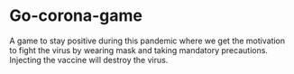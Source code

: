 # Go-corona-game
A game to stay positive during this pandemic where we get the motivation to fight the virus by wearing mask and taking mandatory precautions.
Injecting the vaccine will destroy the virus.
